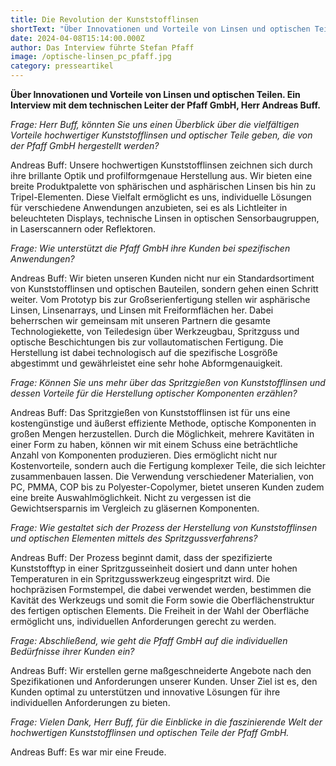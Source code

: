 ```yaml
---
title: Die Revolution der Kunststofflinsen
shortText: "Über Innovationen und Vorteile von Linsen und optischen Teilen. Ein Interview mit dem technischen Leiter der Pfaff GmbH, Herr Andreas Buff."
date: 2024-04-08T15:14:00.000Z
author: Das Interview führte Stefan Pfaff
image: /optische-linsen_pc_pfaff.jpg
category: presseartikel
---
```

**Über Innovationen und Vorteile von Linsen und optischen Teilen. Ein Interview mit dem technischen Leiter der Pfaff GmbH, Herr Andreas Buff.**

*Frage: Herr Buff, könnten Sie uns einen Überblick über die vielfältigen Vorteile hochwertiger Kunststofflinsen und optischer Teile geben, die von der Pfaff GmbH hergestellt werden?*

Andreas Buff: Unsere hochwertigen Kunststofflinsen zeichnen sich durch ihre brillante Optik und profilformgenaue Herstellung aus. Wir bieten eine breite Produktpalette von sphärischen und asphärischen Linsen bis hin zu Tripel-Elementen. Diese Vielfalt ermöglicht es uns, individuelle Lösungen für verschiedene Anwendungen anzubieten, sei es als Lichtleiter in beleuchteten Displays, technische Linsen in optischen Sensorbaugruppen, in Laserscannern oder Reflektoren.

*Frage: Wie unterstützt die Pfaff GmbH ihre Kunden bei spezifischen Anwendungen?*

Andreas Buff: Wir bieten unseren Kunden nicht nur ein Standardsortiment von Kunststofflinsen und optischen Bauteilen, sondern gehen einen Schritt weiter. Vom Prototyp bis zur Großserienfertigung stellen wir asphärische Linsen, Linsenarrays, und Linsen mit Freiformflächen her. Dabei beherrschen wir gemeinsam mit unseren Partnern die gesamte Technologiekette, von Teiledesign über Werkzeugbau, Spritzguss und optische Beschichtungen bis zur vollautomatischen Fertigung. Die Herstellung ist dabei technologisch auf die spezifische Losgröße abgestimmt und gewährleistet eine sehr hohe Abformgenauigkeit.

*Frage: Können Sie uns mehr über das Spritzgießen von Kunststofflinsen und dessen Vorteile für die Herstellung optischer Komponenten erzählen?*

Andreas Buff: Das Spritzgießen von Kunststofflinsen ist für uns eine kostengünstige und äußerst effiziente Methode, optische Komponenten in großen Mengen herzustellen. Durch die Möglichkeit, mehrere Kavitäten in einer Form zu haben, können wir mit einem Schuss eine beträchtliche Anzahl von Komponenten produzieren. Dies ermöglicht nicht nur Kostenvorteile, sondern auch die Fertigung komplexer Teile, die sich leichter zusammenbauen lassen. Die Verwendung verschiedener Materialien, von PC, PMMA, COP bis zu Polyester-Copolymer, bietet unseren Kunden zudem eine breite Auswahlmöglichkeit. Nicht zu vergessen ist die Gewichtsersparnis im Vergleich zu gläsernen Komponenten.

*Frage: Wie gestaltet sich der Prozess der Herstellung von Kunststofflinsen und optischen Elementen mittels des Spritzgussverfahrens?*

Andreas Buff: Der Prozess beginnt damit, dass der spezifizierte Kunststofftyp in einer Spritzgusseinheit dosiert und dann unter hohen Temperaturen in ein Spritzgusswerkzeug eingespritzt wird. Die hochpräzisen Formstempel, die dabei verwendet werden, bestimmen die Kavität des Werkzeugs und somit die Form sowie die Oberflächenstruktur des fertigen optischen Elements. Die Freiheit in der Wahl der Oberfläche ermöglicht uns, individuellen Anforderungen gerecht zu werden.

*Frage: Abschließend, wie geht die Pfaff GmbH auf die individuellen Bedürfnisse ihrer Kunden ein?*

Andreas Buff: Wir erstellen gerne maßgeschneiderte Angebote nach den Spezifikationen und Anforderungen unserer Kunden. Unser Ziel ist es, den Kunden optimal zu unterstützen und innovative Lösungen für ihre individuellen Anforderungen zu bieten.

*Frage: Vielen Dank, Herr Buff, für die Einblicke in die faszinierende Welt der hochwertigen Kunststofflinsen und optischen Teile der Pfaff GmbH.*

Andreas Buff: Es war mir eine Freude.
